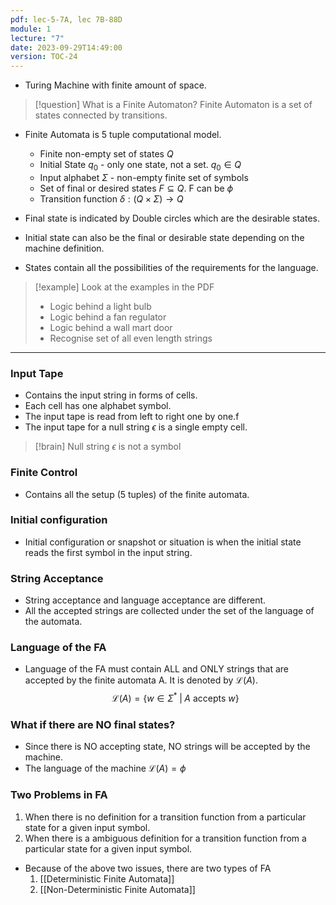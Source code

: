 ```yaml
---
pdf: lec-5-7A, lec 7B-88D
module: 1
lecture: "7"
date: 2023-09-29T14:49:00
version: TOC-24
---
```

- Turing Machine with finite amount of space.

> [!question] What is a Finite Automaton?
> Finite Automaton is a set of states connected by transitions.

- Finite Automata is 5 tuple computational model.
	- Finite non-empty set of states $Q$
	- Initial State $q_0$ - only one state, not a set. $q_0 \in Q$
	- Input alphabet $\Sigma$ - non-empty finite set of symbols
	- Set of final or desired states $F \subseteq Q$. F can be $\phi$ 
	- Transition function $\delta : (Q \times \Sigma) \rightarrow Q$ 


- Final state is indicated by Double circles which are the desirable states.
- Initial state can also be the final or desirable state depending on the machine definition.
- States contain all the possibilities of the requirements for the language.

> [!example] Look at the examples in the PDF
> - Logic behind a light bulb
> - Logic behind a fan regulator
> - Logic behind a wall mart door
> - Recognise set of all even length strings

---
### Input Tape
- Contains the input string in forms of cells.
- Each cell has one alphabet symbol.
- The input tape is read from left to right one by one.f
- The input tape for a null string $\epsilon$ is a single empty cell. 

> [!brain] Null string $\epsilon$ is not a symbol

### Finite Control
- Contains all the setup (5 tuples) of the finite automata.

### Initial configuration
- Initial configuration or snapshot or situation is when the initial state reads the first symbol in the input string.

### String Acceptance
- String acceptance and language acceptance are different.
- All the accepted strings are collected under the set of the language of the automata.

### Language of the FA
- Language of the FA must contain ALL and ONLY strings that are accepted by the finite automata A. It is denoted by $\mathscr{L}(A)$.
$$
\mathscr{L}(A) = \{ w \in \Sigma^* \; | \; A \text{ accepts } w \}
$$

### What if there are NO final states?
- Since there is NO accepting state, NO strings will be accepted by the machine.
- The language of the machine $\mathscr{L}(A) = \phi$ 

### Two Problems in FA
1. When there is no definition for a transition function from a particular state for a given input symbol.
2. When there is a ambiguous definition for a transition function from a particular state for a given input symbol.

- Because of the above two issues, there are two types of FA
	1. [[Deterministic Finite Automata]]
	2. [[Non-Deterministic Finite Automata]]

